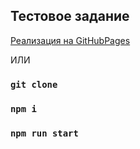 ## Тестовое задание

[Реализация на GitHubPages]()

ИЛИ
### `git clone `

### `npm i`

### `npm run start`

